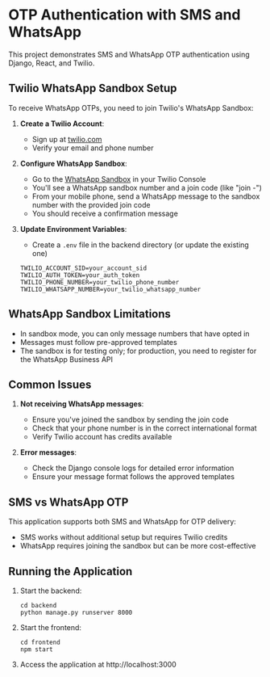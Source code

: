 # OTP Authentication with SMS and WhatsApp

This project demonstrates SMS and WhatsApp OTP authentication using Django, React, and Twilio.

## Twilio WhatsApp Sandbox Setup

To receive WhatsApp OTPs, you need to join Twilio's WhatsApp Sandbox:

1. **Create a Twilio Account**:
   - Sign up at [twilio.com](https://www.twilio.com/try-twilio)
   - Verify your email and phone number

2. **Configure WhatsApp Sandbox**:
   - Go to the [WhatsApp Sandbox](https://console.twilio.com/us1/develop/sms/try-it-out/whatsapp-learn) in your Twilio Console
   - You'll see a WhatsApp sandbox number and a join code (like "join <word1>-<word2>")
   - From your mobile phone, send a WhatsApp message to the sandbox number with the provided join code
   - You should receive a confirmation message

3. **Update Environment Variables**:
   - Create a `.env` file in the backend directory (or update the existing one)
   ```
   TWILIO_ACCOUNT_SID=your_account_sid
   TWILIO_AUTH_TOKEN=your_auth_token
   TWILIO_PHONE_NUMBER=your_twilio_phone_number
   TWILIO_WHATSAPP_NUMBER=your_twilio_whatsapp_number
   ```

## WhatsApp Sandbox Limitations

- In sandbox mode, you can only message numbers that have opted in
- Messages must follow pre-approved templates
- The sandbox is for testing only; for production, you need to register for the WhatsApp Business API

## Common Issues

1. **Not receiving WhatsApp messages**:
   - Ensure you've joined the sandbox by sending the join code
   - Check that your phone number is in the correct international format
   - Verify Twilio account has credits available

2. **Error messages**:
   - Check the Django console logs for detailed error information
   - Ensure your message format follows the approved templates

## SMS vs WhatsApp OTP

This application supports both SMS and WhatsApp for OTP delivery:

- SMS works without additional setup but requires Twilio credits
- WhatsApp requires joining the sandbox but can be more cost-effective

## Running the Application

1. Start the backend:
   ```
   cd backend
   python manage.py runserver 8000
   ```

2. Start the frontend:
   ```
   cd frontend
   npm start
   ```

3. Access the application at http://localhost:3000 